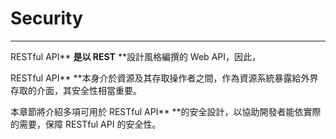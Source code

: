 # Security

---

RESTful API** **是以 REST** **設計風格編撰的 Web API，因此，

RESTful API** **本身介於資源及其存取操作者之間，作為資源系統暴露給外界存取的介面，其安全性相當重要。

本章節將介紹多項可用於 RESTful API** **的安全設計，以協助開發者能依實際的需要，保障 RESTful API 的安全性。

